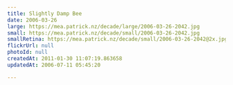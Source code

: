 ```yaml
---
title: Slightly Damp Bee
date: 2006-03-26
large: https://mea.patrick.nz/decade/large/2006-03-26-2042.jpg
small: https://mea.patrick.nz/decade/small/2006-03-26-2042.jpg
smallRetina: https://mea.patrick.nz/decade/small/2006-03-26-2042@2x.jpg
flickrUrl: null
photoId: null
createdAt: 2011-01-30 11:07:19.863658
updatedAt: 2006-07-11 05:45:20

---
```


